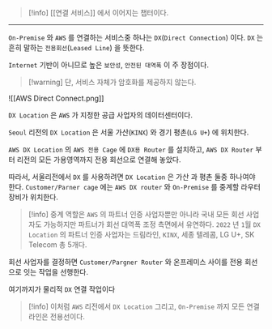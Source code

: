 
>[!info] [[연결 서비스]] 에서 이어지는 챕터이다.

---

`On-Premise` 와 `AWS` 를 연결하는 서비스중 하나는 `DX`(`Direct Connection`) 이다.
`DX` 는 흔히 말하는 `전용회선`(`Leased Line`) 을 뜻한다. 

`Internet` 기반이 아니므로 높은 `보안성`, `안전된 대역폭` 이 주 장점이다.

>[!warning] 단, 서비스 자체가 암호화를 제공하지 않는다.

![[AWS Direct Connect.png]]

`DX Location` 은 `AWS` 가 지정한 공급 사업자의 데이터센터이다.

`Seoul` 리전의 `DX Location` 은 서울 가산(`KINX`) 와 경기 평촌(`LG U+`) 에 위치한다.

`AWS DX Location` 의 `AWS 전용 Cage` 에 `DX용 Router` 를 설치하고, `AWS DX Router` 부터 리전의 모든 가용영역까지 전용 회선으로 연결해 놓았다. 

따라서, 서울리전에서 `DX` 를 사용하려면 `DX Location` 은 가산 과 평촌 둘중 하나여야 한다.
`Customer/Parner cage` 에는 `AWS DX router` 와 `On-Premise` 를 중계할 라우터 장비가 위치한다.

>[!info]
>중계 역할은 `AWS` 의 파트너 인증 사업자뿐만 아니라 국내 모든 회선 사업자도 가능하지만 파트너가 회선 대역폭 조정 측면에서 유연하다. `2022` 년 `1`월 `DX Location` 의 파트너 인증 사업자는 드림라인, `KINX`, 세종 텔레콤, LG U+, SK Telecom 총 5개다. 

회선 사업자를 결정하면 `Customer/Pargner Router` 와 온프레미스 사이를 전용 회선으로 잇는 작업을 선행한다.

여기까지가 물리적 `DX` 연결 작업이다

>[!info] 이처럼 `AWS` 리전에서 `DX Location` 그리고, `On-Premise` 까지 모든 연결 라인은 전용선이다.



